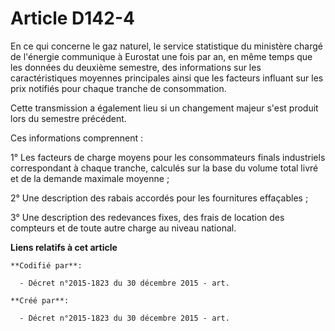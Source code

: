 # Article D142-4

En ce qui concerne le gaz naturel, le service statistique du ministère chargé de l'énergie communique à Eurostat une fois par
an, en même temps que les données du deuxième semestre, des informations sur les caractéristiques moyennes principales ainsi
que les facteurs influant sur les prix notifiés pour chaque tranche de consommation.

Cette transmission a également lieu si un changement majeur s'est produit lors du semestre précédent.

Ces informations comprennent :

1° Les facteurs de charge moyens pour les consommateurs finals industriels correspondant à chaque tranche, calculés sur la
base du volume total livré et de la demande maximale moyenne ;

2° Une description des rabais accordés pour les fournitures effaçables ;

3° Une description des redevances fixes, des frais de location des compteurs et de toute autre charge au niveau national.

**Liens relatifs à cet article**

	**Codifié par**:

	  - Décret n°2015-1823 du 30 décembre 2015 - art.

	**Créé par**:

	  - Décret n°2015-1823 du 30 décembre 2015 - art.
